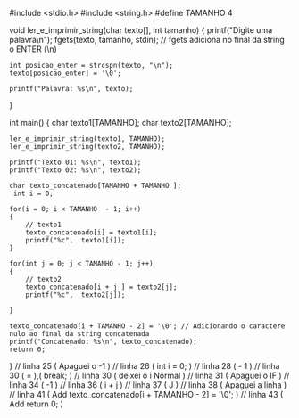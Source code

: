 #include <stdio.h> 
#include <string.h>
#define TAMANHO 4

void ler_e_imprimir_string(char texto[], int tamanho)
{
    printf("Digite uma palavra\n"); 
    fgets(texto, tamanho, stdin); // fgets adiciona no final da string o ENTER (\n)

    int posicao_enter = strcspn(texto, "\n");
    texto[posicao_enter] = '\0';

    printf("Palavra: %s\n", texto);
}

int main()
{
    char texto1[TAMANHO];
    char texto2[TAMANHO];

    ler_e_imprimir_string(texto1, TAMANHO);
    ler_e_imprimir_string(texto2, TAMANHO);

    printf("Texto 01: %s\n", texto1);
    printf("Texto 02: %s\n", texto2);

    char texto_concatenado[TAMANHO + TAMANHO ];
     int i = 0;

    for(i = 0; i < TAMANHO  - 1; i++)
    {
        // texto1
        texto_concatenado[i] = texto1[i];
        printf("%c",  texto1[i]);
    }

    for(int j = 0; j < TAMANHO - 1; j++)
    {
        // texto2
        texto_concatenado[i + j ] = texto2[j];
        printf("%c",  texto2[j]);

    }
    
    texto_concatenado[i + TAMANHO - 2] = '\0'; // Adicionando o caractere nulo ao final da string concatenada
    printf("Concatenado: %s\n", texto_concatenado);
    return 0;
}
// linha 25 ( Apaguei o -1 )
// linha 26 ( int i = 0; ) 
// linha 28 ( - 1 )
// linha 30 ( = ),( break; )
// linha 30 ( deixei o i Normal )
// linha 31 ( Apaguei o IF ) 
// linha 34 ( -1 )
// linha 36 ( i + j )
// linha 37 ( J )
// linha 38 ( Apaguei a linha ) 
// linha 41 ( Add texto_concatenado[i + TAMANHO - 2] = '\0'; )
// linha 43 ( Add return 0; )

 
 

